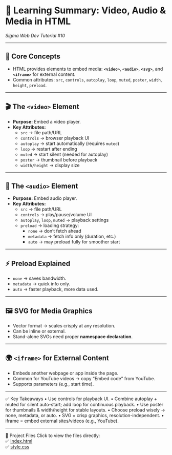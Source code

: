 # 📝 Learning Summary: Video, Audio & Media in HTML  
*Sigma Web Dev Tutorial #10*

---

## 🌟 Core Concepts
- HTML provides elements to embed media: **`<video>`**, **`<audio>`**, **`<svg>`**, and **`<iframe>`** for external content.  
- Common attributes: `src`, `controls`, `autoplay`, `loop`, `muted`, `poster`, `width`, `height`, `preload`.

---

## 🎬 The `<video>` Element
- **Purpose:** Embed a video player.  
- **Key Attributes:**  
  - `src` → file path/URL  
  - `controls` → browser playback UI  
  - `autoplay` → start automatically (requires `muted`)  
  - `loop` → restart after ending  
  - `muted` → start silent (needed for autoplay)  
  - `poster` → thumbnail before playback  
  - `width/height` → display size  

---

## 🎵 The `<audio>` Element
- **Purpose:** Embed audio player.  
- **Key Attributes:**  
  - `src` → file path/URL  
  - `controls` → play/pause/volume UI  
  - `autoplay`, `loop`, `muted` → playback settings  
  - `preload` → loading strategy:
    - `none` → don’t fetch ahead  
    - `metadata` → fetch info only (duration, etc.)  
    - `auto` → may preload fully for smoother start  

---

## ⚡ Preload Explained
- `none` → saves bandwidth.  
- `metadata` → quick info only.  
- `auto` → faster playback, more data used.  

---

## 🖼️ SVG for Media Graphics
- Vector format → scales crisply at any resolution.  
- Can be inline or external.  
- Stand-alone SVGs need proper **namespace declaration**.  

---

## 🌍 `<iframe>` for External Content
- Embeds another webpage or app inside the page.  
- Common for YouTube videos → copy “Embed code” from YouTube.  
- Supports parameters (e.g., start time).  

---

✅ Key Takeaways
•	Use controls for playback UI.
•	Combine autoplay + muted for silent auto-start; add loop for continuous playback.
•	Use poster for thumbnails & width/height for stable layouts.
•	Choose preload wisely → none, metadata, or auto.
•	SVG = crisp graphics, resolution-independent.
•	iframe = embed external sites/videos (e.g., YouTube).

---


📂 Project Files 
Click to view the files directly:  
✅ [index.html](./index.html)  
✅ [style.css](./style.css)  

